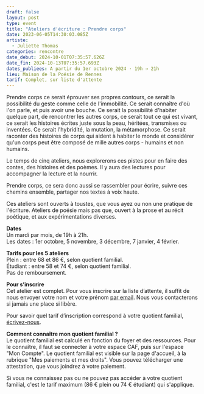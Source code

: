 ```yaml
---
draft: false
layout: post
type: event
title: "Ateliers d'écriture : Prendre corps"
date: 2023-06-05T14:30:03.085Z
artiste:
  - Juliette Thomas
categories: rencontre
date_debut: 2024-10-01T07:35:57.626Z
date_fin: 2024-10-13T07:35:57.693Z
dates_publiees: A partir du 1er octobre 2024 · 19h → 21h
lieu: Maison de la Poésie de Rennes
tarif: Complet, sur liste d'attente
---
```

Prendre corps ce serait éprouver ses propres contours, ce serait la possibilité du geste comme celle de l'immobilité. Ce serait connaître d'où l'on parle, et puis avoir une bouche. Ce serait la possibilité d'habiter quelque part, de rencontrer les autres corps, ce serait tout ce qui est vivant, ce serait les histoires écrites juste sous la peau, héritées, transmises ou inventées. Ce serait l'hybridité, la mutation, la métamorphose. Ce serait raconter des histoires de corps qui aident à habiter le monde et considérer qu'un corps peut être composé de mille autres corps - humains et non humains.

Le temps de cinq ateliers, nous explorerons ces pistes pour en faire des contes, des histoires et des poèmes. Il y aura des lectures pour accompagner la lecture et la nourrir.

Prendre corps, ce sera donc aussi se rassembler pour écrire, suivre ces chemins ensemble, partager nos textes à voix haute.

Ces ateliers sont ouverts à toustes, que vous ayez ou non une pratique de l'écriture. Ateliers de poésie mais pas que, ouvert à la prose et au récit poétique, et aux expérimentations diverses. 

**Dates**\
Un mardi par mois, de 19h à 21h.\
Les dates : 1er octobre, 5 novembre, 3 décembre, 7 janvier, 4 février.

**Tarifs pour les 5 ateliers**\
Plein : entre 68 et 86 €, selon quotient familial.\
Étudiant : entre 58 et 74 €, selon quotient familial.\
Pas de remboursement.

**Pour s’inscrire**\
Cet atelier est complet. Pour vous inscrire sur la liste d’attente, il suffit de nous envoyer votre nom et votre prénom [par email](mailto:contact@maiporennes.fr). Nous vous contacterons si jamais une place si libère.

Pour savoir quel tarif d’inscription correspond à votre quotient familial, [écrivez-nous](mailto:contact@maiporennes.fr).

**Comment connaître mon quotient familial ?**\
Le quotient familial est calculé en fonction du foyer et des ressources. Pour le connaître, il faut se connecter à votre espace CAF, puis sur l'espace "Mon Compte". Le quotient familial est visible sur la page d'accueil, à la rubrique "Mes paiements et mes droits". Vous pouvez télécharger une attestation, que vous joindrez à votre paiement.

Si vous ne connaissez pas ou ne pouvez pas accéder à votre quotient familial, c'est le tarif maximum (86 € plein ou 74 € étudiant) qui s'applique. 